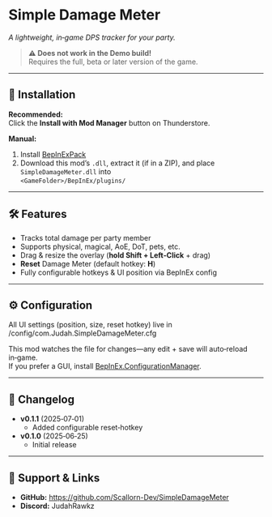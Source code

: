 # Simple Damage Meter  
*A lightweight, in‑game DPS tracker for your party.*  

> **⚠️ Does not work in the Demo build!**  
> Requires the full, beta or later version of the game.  

---

## 🚀 Installation

**Recommended:**  
Click the **Install with Mod Manager** button on Thunderstore.

**Manual:**  
1. Install [BepInExPack](https://thunderstore.io/c/erenshor/p/BepInEx/BepInExPack/)  
2. Download this mod’s `.dll`, extract it (if in a ZIP), and place `SimpleDamageMeter.dll` into  
   `<GameFolder>/BepInEx/plugins/`

---

## 🛠 Features

- Tracks total damage per party member  
- Supports physical, magical, AoE, DoT, pets, etc.  
- Drag & resize the overlay (**hold Shift + Left‑Click** + drag)  
- **Reset** Damage Meter (default hotkey: **H**)  
- Fully configurable hotkeys & UI position via BepInEx config  

---

## ⚙️ Configuration

All UI settings (position, size, reset hotkey) live in <BepInEx>/config/com.Judah.SimpleDamageMeter.cfg

This mod watches the file for changes—any edit + save will auto‑reload in‑game.  
If you prefer a GUI, install [BepInEx.ConfigurationManager](https://github.com/BepInEx/BepInEx.ConfigurationManager).

---

## 📑 Changelog

- **v0.1.1** (2025‑07‑01)  
  - Added configurable reset‑hotkey  
- **v0.1.0** (2025‑06‑25)  
  - Initial release  

---

## 🤝 Support & Links

- **GitHub:** https://github.com/Scallorn-Dev/SimpleDamageMeter  
- **Discord:** JudahRawkz  




